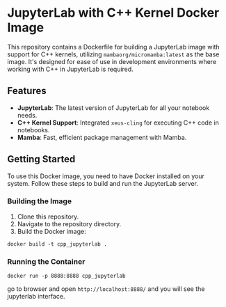 # JupyterLab with C++ Kernel Docker Image

This repository contains a Dockerfile for building a JupyterLab image with support for C++ kernels, utilizing `mambaorg/micromamba:latest` as the base image. It's designed for ease of use in development environments where working with C++ in JupyterLab is required.

## Features

- **JupyterLab**: The latest version of JupyterLab for all your notebook needs.
- **C++ Kernel Support**: Integrated `xeus-cling` for executing C++ code in notebooks.
- **Mamba**: Fast, efficient package management with Mamba. 

## Getting Started

To use this Docker image, you need to have Docker installed on your system. Follow these steps to build and run the JupyterLab server.

### Building the Image

1. Clone this repository.
2. Navigate to the repository directory.
3. Build the Docker image:


```shell
docker build -t cpp_jupyterlab .
```

### Running the Container

```shell
docker run -p 8888:8888 cpp_jupyterlab
```

go to browser and open `http://localhost:8888/` and you will see the jupyterlab interface.
